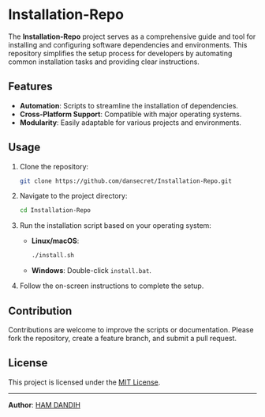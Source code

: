 # Installation-Repo

The **Installation-Repo** project serves as a comprehensive guide and tool for installing and configuring software dependencies and environments. This repository simplifies the setup process for developers by automating common installation tasks and providing clear instructions.

## Features
- **Automation**: Scripts to streamline the installation of dependencies.
- **Cross-Platform Support**: Compatible with major operating systems.
- **Modularity**: Easily adaptable for various projects and environments.

## Usage
1. Clone the repository:
    ```bash
    git clone https://github.com/dansecret/Installation-Repo.git
    ```
2. Navigate to the project directory:
    ```bash
    cd Installation-Repo
    ```
3. Run the installation script based on your operating system:
    - **Linux/macOS**:
      ```bash
      ./install.sh
      ```
    - **Windows**:
      Double-click `install.bat`.

4. Follow the on-screen instructions to complete the setup.

## Contribution
Contributions are welcome to improve the scripts or documentation. Please fork the repository, create a feature branch, and submit a pull request.

## License
This project is licensed under the [MIT License]([LICENSE](https://github.com/dansecret)).

---

**Author**: [HAM DANDIH](https://github.com/dansecret)
